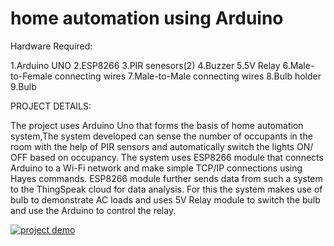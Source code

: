 # home automation using Arduino

Hardware Required:

1.Arduino UNO
2.ESP8266
3.PIR senesors(2)
4.Buzzer
5.5V Relay 
6.Male-to-Female connecting wires
7.Male-to-Male connecting wires
8.Bulb holder
9.Bulb

PROJECT DETAILS:

The project uses Arduino Uno that forms the basis of home automation system,The system developed can sense the number of occupants in the room with the help of PIR sensors and automatically switch the lights ON/ OFF based on occupancy. 
The system uses ESP8266 module that connects Arduino to a Wi-Fi network and make simple TCP/IP connections using Hayes commands.
ESP8266 module further sends data from such a system to the ThingSpeak cloud for data analysis.
For this the system makes use of bulb to demonstrate AC loads and uses 5V Relay module to switch the bulb and use the Arduino to control the relay.



[![project demo](https://img.youtube.com/vi/jTYCl8GyCnQ/0.jpg)](https://www.youtube.com/watch?v=jTYCl8GyCnQ)
